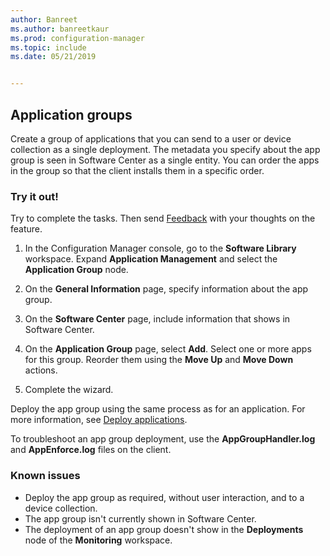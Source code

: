 ```yaml
---
author: Banreet
ms.author: banreetkaur
ms.prod: configuration-manager
ms.topic: include
ms.date: 05/21/2019


---
```


## <a name="bkmk_app-group"></a> Application groups

<!--3555907-->

Create a group of applications that you can send to a user or device collection as a single deployment. The metadata you specify about the app group is seen in Software Center as a single entity. You can order the apps in the group so that the client installs them in a specific order.

### Try it out!

Try to complete the tasks. Then send [Feedback](../../../../understand/product-feedback.md) with your thoughts on the feature.

1. In the Configuration Manager console, go to the **Software Library** workspace. Expand **Application Management** and select the **Application Group** node.  

1. On the **General Information** page, specify information about the app group.  

1. On the **Software Center** page, include information that shows in Software Center.  

1. On the **Application Group** page, select **Add**. Select one or more apps for this group. Reorder them using the **Move Up** and **Move Down** actions.  

1. Complete the wizard.  

Deploy the app group using the same process as for an application. For more information, see [Deploy applications](../../../../../apps/deploy-use/deploy-applications.md).

To troubleshoot an app group deployment, use the **AppGroupHandler.log** and **AppEnforce.log** files on the client.

### Known issues

- Deploy the app group as required, without user interaction, and to a device collection.
- The app group isn't currently shown in Software Center.
- The deployment of an app group doesn't show in the **Deployments** node of the **Monitoring** workspace.
